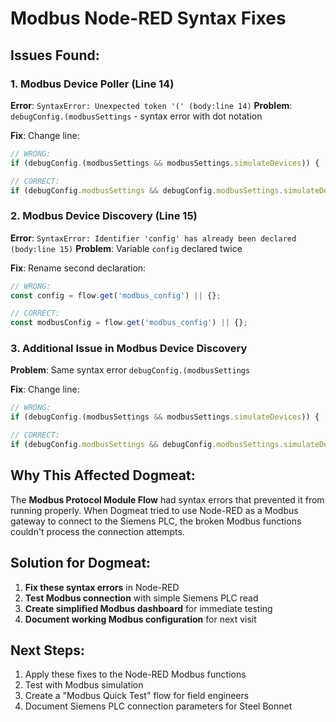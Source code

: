 # Modbus Node-RED Syntax Fixes

## Issues Found:

### 1. Modbus Device Poller (Line 14)
**Error**: `SyntaxError: Unexpected token '(' (body:line 14)`
**Problem**: `debugConfig.(modbusSettings` - syntax error with dot notation

**Fix**: Change line:
```javascript
// WRONG:
if (debugConfig.(modbusSettings && modbusSettings.simulateDevices)) {

// CORRECT:
if (debugConfig.modbusSettings && debugConfig.modbusSettings.simulateDevices) {
```

### 2. Modbus Device Discovery (Line 15)
**Error**: `SyntaxError: Identifier 'config' has already been declared (body:line 15)`
**Problem**: Variable `config` declared twice

**Fix**: Rename second declaration:
```javascript
// WRONG:
const config = flow.get('modbus_config') || {};

// CORRECT:
const modbusConfig = flow.get('modbus_config') || {};
```

### 3. Additional Issue in Modbus Device Discovery
**Problem**: Same syntax error `debugConfig.(modbusSettings`

**Fix**: Change line:
```javascript
// WRONG:
if (debugConfig.(modbusSettings && modbusSettings.simulateDevices)) {

// CORRECT:
if (debugConfig.modbusSettings && debugConfig.modbusSettings.simulateDevices) {
```

## Why This Affected Dogmeat:

The **Modbus Protocol Module Flow** had syntax errors that prevented it from running properly. When Dogmeat tried to use Node-RED as a Modbus gateway to connect to the Siemens PLC, the broken Modbus functions couldn't process the connection attempts.

## Solution for Dogmeat:

1. **Fix these syntax errors** in Node-RED
2. **Test Modbus connection** with simple Siemens PLC read
3. **Create simplified Modbus dashboard** for immediate testing
4. **Document working Modbus configuration** for next visit

## Next Steps:

1. Apply these fixes to the Node-RED Modbus functions
2. Test with Modbus simulation
3. Create a "Modbus Quick Test" flow for field engineers
4. Document Siemens PLC connection parameters for Steel Bonnet